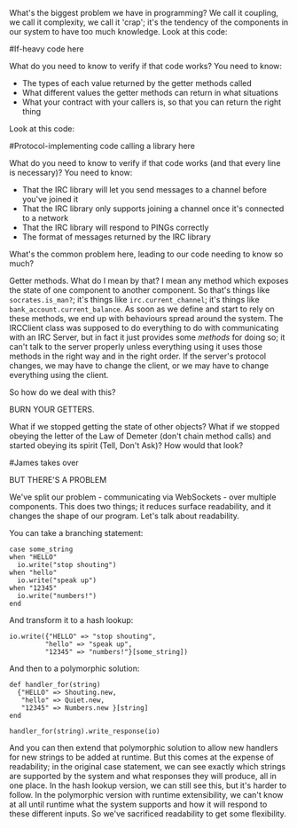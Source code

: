 What's the biggest problem we have in programming? We call it coupling, we call it complexity, we call it 'crap'; it's the tendency of the components in our system to have too much knowledge. Look at this code:

#If-heavy code here

What do you need to know to verify if that code works? You need to know:

* The types of each value returned by the getter methods called
* What different values the getter methods can return in what situations
* What your contract with your callers is, so that you can return the right thing

Look at this code:

#Protocol-implementing code calling a library here

What do you need to know to verify if that code works (and that every line is necessary)? You need to know:

* That the IRC library will let you send messages to a channel before you've joined it
* That the IRC library only supports joining a channel once it's connected to a network
* That the IRC library will respond to PINGs correctly 
* The format of messages returned by the IRC library

What's the common problem here, leading to our code needing to know so much?

Getter methods. What do I mean by that? I mean any method which exposes the state of one component to another component. So that's things like `socrates.is_man?`; it's things like `irc.current_channel`; it's things like `bank_account.current_balance`. As soon as we define and start to rely on these methods, we end up with behaviours spread around the system. The IRCClient class was supposed to do everything to do with communicating with an IRC Server, but in fact it just provides some *methods* for doing so; it can't talk to the server properly unless everything using it uses those methods in the right way and in the right order. If the server's protocol changes, we may have to change the client, or we may have to change everything using the client.

So how do we deal with this?

BURN YOUR GETTERS.

What if we stopped getting the state of other objects? What if we stopped obeying the letter of the Law of Demeter (don't chain method calls) and started obeying its spirit (Tell, Don't Ask)? How would that look?

#James takes over

BUT THERE'S A PROBLEM

We've split our problem - communicating via WebSockets - over multiple components. This does two things; it reduces surface readability, and it changes the shape of our program. Let's talk about readability.

You can take a branching statement:

    case some_string
    when "HELLO"
      io.write("stop shouting")
    when "hello"
      io.write("speak up")
    when "12345"
      io.write("numbers!")
    end

And transform it to a hash lookup:

    io.write({"HELLO" => "stop shouting",
             "hello" => "speak up",
             "12345" => "numbers!"}[some_string])

And then to a polymorphic solution:

    def handler_for(string)
      {"HELLO" => Shouting.new,
       "hello" => Quiet.new,
       "12345" => Numbers.new }[string]
    end

    handler_for(string).write_response(io)

And you can then extend that polymorphic solution to allow new handlers for new strings to be added at runtime. But this comes at the expense of readability; in the original case statement, we can see exactly which strings are supported by the system and what responses they will produce, all in one place. In the hash lookup version, we can still see this, but it's harder to follow. In the polymorphic version with runtime extensibility, we can't know at all until runtime what the system supports and how it will respond to these different inputs. So we've sacrificed readability to get some flexibility. 
